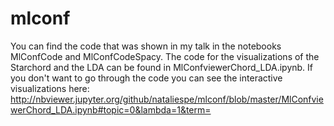 # mlconf
You can find the code that was shown in my talk in the notebooks MlConfCode and MlConfCodeSpacy.
The code for the visualizations of the Starchord and the LDA can be found in MlConfviewerChord_LDA.ipynb. If you don't want to go through the code you can see the interactive visualizations here:
 <br> http://nbviewer.jupyter.org/github/nataliespe/mlconf/blob/master/MlConfviewerChord_LDA.ipynb#topic=0&lambda=1&term=
